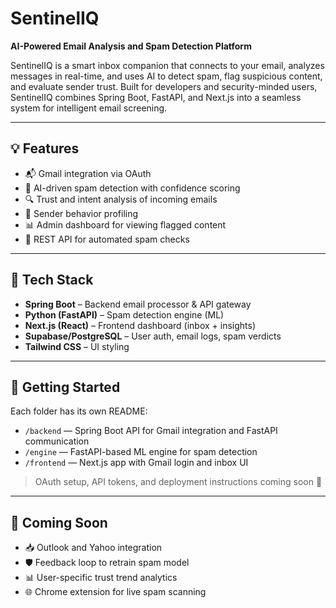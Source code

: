 # SentinelIQ

**AI-Powered Email Analysis and Spam Detection Platform**

SentinelIQ is a smart inbox companion that connects to your email, analyzes messages in real-time, and uses AI to detect spam, flag suspicious content, and evaluate sender trust. Built for developers and security-minded users, SentinelIQ combines Spring Boot, FastAPI, and Next.js into a seamless system for intelligent email screening.

---

## 💡 Features

- 📬 Gmail integration via OAuth
- 🧠 AI-driven spam detection with confidence scoring
- 🔍 Trust and intent analysis of incoming emails
- 🔐 Sender behavior profiling
- 📊 Admin dashboard for viewing flagged content
- 🔁 REST API for automated spam checks

---

## 🧱 Tech Stack

- **Spring Boot** – Backend email processor & API gateway
- **Python (FastAPI)** – Spam detection engine (ML)
- **Next.js (React)** – Frontend dashboard (inbox + insights)
- **Supabase/PostgreSQL** – User auth, email logs, spam verdicts
- **Tailwind CSS** – UI styling

---

## 🔧 Getting Started

Each folder has its own README:

- `/backend` — Spring Boot API for Gmail integration and FastAPI communication
- `/engine` — FastAPI-based ML engine for spam detection
- `/frontend` — Next.js app with Gmail login and inbox UI

> OAuth setup, API tokens, and deployment instructions coming soon 👀

---

## 🚀 Coming Soon

- 📥 Outlook and Yahoo integration
- 🛡️ Feedback loop to retrain spam model
- 📊 User-specific trust trend analytics
- 🌐 Chrome extension for live spam scanning

